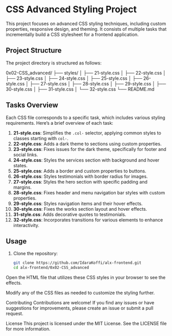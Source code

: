 # CSS Advanced Styling Project

This project focuses on advanced CSS styling techniques, including custom properties, responsive design, and theming. It consists of multiple tasks that incrementally build a CSS stylesheet for a frontend application.

## Project Structure

The project directory is structured as follows:

0x02-CSS_advanced/ ├── styles/ │ ├── 21-style.css │ ├── 22-style.css │ ├── 23-style.css │ ├── 24-style.css │ ├── 25-style.css │ ├── 26-style.css │ ├── 27-style.css │ ├── 28-style.css │ ├── 29-style.css │ ├── 30-style.css │ ├── 31-style.css │ └── 32-style.css └── README.md


## Tasks Overview

Each CSS file corresponds to a specific task, which includes various styling requirements. Here’s a brief overview of each task:

1. **21-style.css**: Simplifies the `.col-` selector, applying common styles to classes starting with `col-`.
2. **22-style.css**: Adds a dark theme to sections using custom properties.
3. **23-style.css**: Fixes issues for the dark theme, specifically for footer and social links.
4. **24-style.css**: Styles the services section with background and hover states.
5. **25-style.css**: Adds a border and custom properties to buttons.
6. **26-style.css**: Styles testimonials with border radius for images.
7. **27-style.css**: Styles the hero section with specific padding and margins.
8. **28-style.css**: Fixes header and menu navigation bar styles with custom properties.
9. **29-style.css**: Styles navigation items and their hover effects.
10. **30-style.css**: Fixes the works section layout and hover effects.
11. **31-style.css**: Adds decorative quotes to testimonials.
12. **32-style.css**: Incorporates transitions for various elements to enhance interactivity.

## Usage

1. Clone the repository:

   ```bash
   git clone https://github.com/IdaraKoffi/alx-frontend.git
   cd alx-frontend/0x02-CSS_advanced
Open the HTML file that utilizes these CSS styles in your browser to see the effects.

Modify any of the CSS files as needed to customize the styling further.

Contributing
Contributions are welcome! If you find any issues or have suggestions for improvements, please create an issue or submit a pull request.

License
This project is licensed under the MIT License. See the LICENSE file for more information.

